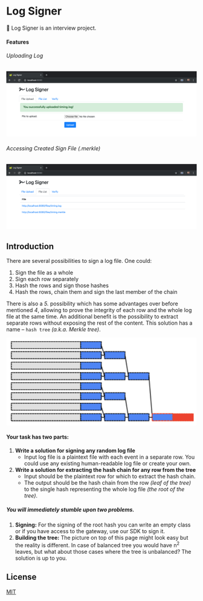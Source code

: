 # Log Signer
:lock_with_ink_pen: Log Signer is an interview project.

#### Features
###### Uploading Log
![File Upload](images/screenshot_1.png "File Upload")

###### Accessing Created Sign File (.merkle)
![File List](images/screenshot_2.png "File List")

## Introduction
There are several possibilities to sign a log file. One could:
1. Sign the file as a whole
2. Sign each row separately
3. Hash the rows and sign those hashes
4. Hash the rows, chain them and sign the last member of the chain

There is also a *5.* possibility which has some advantages over before mentioned *4*, allowing to prove the integrity of each row and the whole log file at the same time. An additional benefit is the possibility to extract separate rows without exposing the rest of the content. This solution has a name – `hash tree` *(a.k.a. Merkle tree)*.

![Binary Tree](images/readme_1.png "Binary Tree")

#### Your task has two parts:
1. **Write a solution for signing any random log file**
    - Input log file is a plaintext file with each event in a separate row. You could use any existing human-readable log file or create your own.
2. **Write a solution for extracting the hash chain for any row from the tree**
    - Input should be the plaintext row for which to extract the hash chain.
    - The output should be the hash chain from the row *(leaf of the tree)* to the single hash representing the whole log file *(the root of the tree)*.

##### You will immediately stumble upon two problems.
1. **Signing:** For the signing of the root hash you can write an empty class or if you have access to the gateway, use our SDK to sign it.
2. **Building the tree:** The picture on top of this page might look easy but the reality is different. In case of balanced tree you would have n<sup>2</sup> leaves, but what about those cases where the tree is unbalanced? The solution is up to you.

## License
[MIT](LICENSE)
